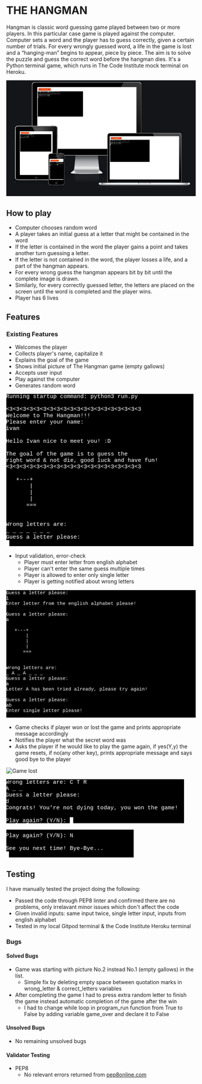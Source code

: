 # THE HANGMAN

Hangman is classic word guessing game played between two or more players. In this particular case game is played against the computer. Computer sets a word and the player has to guess correctly, given a certain number of trials. For every wrongly guessed word, a life in the game is lost and a “hanging-man” begins to appear, piece by piece. The aim is to solve the puzzle and guess the correct word before the hangman dies. It's a Python terminal game, which runs in The Code Institute mock terminal on Heroku.

![Responsivness](/images-readme.md/am-i-responsive-doc.png)

## How to play

- Computer chooses random word
- A player takes an initial guess at a letter that might be contained in the word
- If the letter is contained in the word the player gains a point and takes another turn guessing a letter.
- If the letter is not contained in the word, the player losses a life, and a part of the hangman appears.
- For every wrong guess the hangman appears bit by bit until the complete image is drawn.
- Similarly, for every correctly guessed letter, the letters are placed on the screen until the word is completed and the player wins.
- Player has 6 lives

## Features

### Existing Features

- Welcomes the player
- Collects player's name, capitalize it
- Explains the goal of the game
- Shows initial picture of The Hangman game (empty gallows)
- Accepts user input
- Play against the computer
- Generates random word

![Welcome](/images-readme.md/welcome-player-doc.png)

- Input validation, error-check
  - Player must enter letter from english alphabet
  - Player can't enter the same guess multiple times
  - Player is allowed to enter only single letter
  - Player is getting notified about wrong letters

![Input validation](/images-readme.md/input-validation-error-check-doc.png)

- Game checks if player won or lost the game and prints appropriate message accordingly
- Notifies the player what the secret word was
- Asks the player if he would like to play the game again, if yes(Y,y) the game resets, if no(any other key), prints appropriate message and says good bye to the player

![Game lost](/images-readme.md/won-lost-game-doc.png)

![Game won](/images-readme.md/game-won-doc.png)

![Play again](/images-readme.md/play-again-doc.png)

## Testing

I have manually tested the project doing the following:
- Passed the code through PEP8 linter and confirmed there are no problems, only irrelavant minor issues which don't affect the code
- Given invalid inputs: same input twice, single letter input, inputs from english alphabet
- Tested in my local Gitpod terminal & the Code Institute Heroku terminal

### Bugs

#### Solved Bugs

- Game was starting with picture No.2 instead No.1 (empty gallows) in the list. 
  - Simple fix by deleting empty space between quotation marks in wrong_letter & correct_letters variables
- After completing the game I had to press extra random letter to finish the game instead automatic completion of the game after the win
  - I had to change while loop in program_run function from True to False by adding variable game_over and declare it to False

#### Unsolved Bugs

- No remaining unsolved bugs

#### Validator Testing

- PEP8
  - No relevant errors returned from [pep8online.com](http://pep8online.com/)